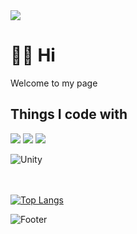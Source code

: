 <img src="https://capsule-render.vercel.app/api?type=wave&color=auto&height=150&section=header&text=🍄👾👻🎮🎵🚩&fontSize=40&animation=twinkling" />

# 🙌🏻 Hi


Welcome to my page


## Things I code with
<p>
<img src="https://img.shields.io/badge/cplusplus-00599C?style=flat&logo=cplusplus&logoColor=white"/>
<img src="https://img.shields.io/badge/c%23-%23239120?style=flat&logo=c%23&logoColor=white" />
<img src="https://img.shields.io/badge/visualstudio-5C2D91?style=flat&logo=visualstudio&logoColor=white" />
  
![Unity](https://img.shields.io/badge/unity-%23000000.svg?style=for-the-badge&logo=unity&logoColor=white)
</p>


<br> </br>
[![Top Langs](https://github-readme-stats.vercel.app/api/top-langs/?username=hyunjin0915)](https://github.com/anuraghazra/github-readme-stats)



![Footer](https://capsule-render.vercel.app/api?type=waving&color=auto&height=200&section=footer)

